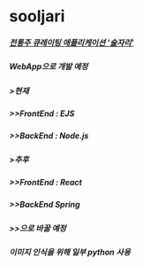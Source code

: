 # sooljari
##### <u>전통주 큐레이팅 애플리케이션 '술자리'</u>
##### WebApp으로 개발 예정  </br>
##### >현재
##### >>FrontEnd : EJS
##### >>BackEnd : Node.js  </br>
##### >추후
##### >>FrontEnd : React
##### >>BackEnd Spring
##### >>으로 바꿀 예정  </br>
##### 이미지 인식을 위해 일부 python 사용
